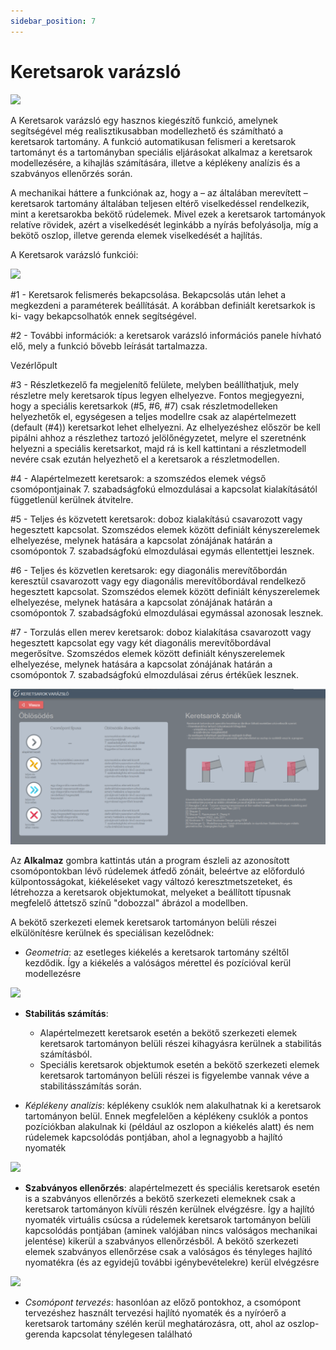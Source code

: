 ```yaml
---
sidebar_position: 7
---
```

# Keretsarok varázsló

<!-- wp:image {"align":"center","id":34769,"width":447,"height":71,"sizeSlug":"full","linkDestination":"media","className":"is-style-default"} -->

[![](https://consteelsoftware.com/wp-content/uploads/2022/04/tab_keretsarok_varazslo.png)](./img/wp-content-uploads-2022-04-tab_keretsarok_varazslo.png)

<!-- /wp:image -->

<!-- wp:paragraph {"align":"justify"} -->

A Keretsarok varázsló egy hasznos kiegészítő funkció, amelynek segítségével még realisztikusabban modellezhető és számítható a keretsarok tartomány. A funkció automatikusan felismeri a keretsarok tartományt és a tartományban speciális eljárásokat alkalmaz a keretsarok modellezésére, a kihajlás számítására, illetve a képlékeny analízis és a szabványos ellenőrzés során.

<!-- /wp:paragraph -->

<!-- wp:paragraph -->

A mechanikai háttere a funkciónak az, hogy a – az általában merevített – keretsarok tartomány általában teljesen eltérő viselkedéssel rendelkezik, mint a keretsarokba bekötő rúdelemek. Mivel ezek a keretsarok tartományok relatíve rövidek, azért a viselkedését leginkább a nyírás befolyásolja, míg a bekötő oszlop, illetve gerenda elemek viselkedését a hajlítás.

<!-- /wp:paragraph -->

<!-- wp:paragraph -->

A Keretsarok varázsló funkciói:

<!-- /wp:paragraph -->

<!-- wp:image {"align":"left","id":34777,"width":347,"height":298,"sizeSlug":"full","linkDestination":"media","className":"is-style-editorskit-rounded"} -->

[![](https://consteelsoftware.com/wp-content/uploads/2022/04/dial_keretsarok.png)](./img/wp-content-uploads-2022-04-dial_keretsarok.png)

<!-- /wp:image -->

<!-- wp:paragraph {"align":"justify"} -->

\#1 - Keretsarok felismerés bekapcsolása. Bekapcsolás után lehet a megkezdeni a paraméterek beállítását. A korábban definiált keretsarkok is ki- vagy bekapcsolhatók ennek segítségével.

<!-- /wp:paragraph -->

<!-- wp:paragraph {"align":"justify"} -->

\#2 - További információk: a keretsarok varázsló információs panele hívható elő, mely a funkció bővebb leírását tartalmazza.

<!-- /wp:paragraph -->

<!-- wp:paragraph -->

Vezérlőpult

<!-- /wp:paragraph -->

<!-- wp:paragraph {"align":"justify"} -->

\#3 - Részletkezelő fa megjelenítő felülete, melyben beállíthatjuk, mely részletre mely keretsarok típus legyen elhelyezve. Fontos megjegyezni, hogy a speciális keretsarkok (#5, #6, #7) csak részletmodelleken helyezhetők el, egységesen a teljes modellre csak az alapértelmezett (default (#4)) keretsarkot lehet elhelyezni. Az elhelyezéshez először be kell pipálni ahhoz a részlethez tartozó jelölőnégyzetet, melyre el szeretnénk helyezni a speciális keretsarkot, majd rá is kell kattintani a részletmodell nevére csak ezután helyezhető el a keretsarok a részletmodellen.

<!-- /wp:paragraph -->

<!-- wp:paragraph -->

\#4 - Alapértelmezett keretsarok: a szomszédos elemek végső csomópontjainak 7. szabadságfokú elmozdulásai a kapcsolat kialakításától függetlenül kerülnek átvitelre.

<!-- /wp:paragraph -->

<!-- wp:paragraph {"align":"justify"} -->

\#5 - Teljes és közvetett keretsarok: doboz kialakítású csavarozott vagy hegesztett kapcsolat. Szomszédos elemek között definiált kényszerelemek elhelyezése, melynek hatására a kapcsolat zónájának határán a csomópontok 7. szabadságfokú elmozdulásai egymás ellentettjei lesznek.

<!-- /wp:paragraph -->

<!-- wp:paragraph {"align":"justify"} -->

\#6 - Teljes és közvetlen keretsarok: egy diagonális merevítőbordán keresztül csavarozott vagy egy diagonális merevítőbordával rendelkező hegesztett kapcsolat. Szomszédos elemek között definiált kényszerelemek elhelyezése, melynek hatására a kapcsolat zónájának határán a csomópontok 7. szabadságfokú elmozdulásai egymással azonosak lesznek.

<!-- /wp:paragraph -->

<!-- wp:paragraph {"align":"justify"} -->

\#7 - Torzulás ellen merev keretsarok: doboz kialakítása csavarozott vagy hegesztett kapcsolat egy vagy két diagonális merevítőbordával megerősítve. Szomszédos elemek között definiált kényszerelemek elhelyezése, melynek hatására a kapcsolat zónájának határán a csomópontok 7. szabadságfokú elmozdulásai zérus értékűek lesznek.

<!-- /wp:paragraph -->

<!-- wp:image {"align":"center","id":34785,"sizeSlug":"large","linkDestination":"media","className":"is-style-editorskit-rounded"} -->

[![](./img/wp-content-uploads-2022-04-dial_keretsarok_info-1024x507.png)](https://consteelsoftware.com/wp-content/uploads/2022/04/dial_keretsarok_info.png)

<!-- /wp:image -->

<!-- wp:paragraph {"align":"justify"} -->

Az **Alkalmaz** gombra kattintás után a program észleli az azonosított csomópontokban lévő rúdelemek átfedő zónáit, beleértve az előforduló külpontosságokat, kiékeléseket vagy változó keresztmetszeteket, és létrehozza a keretsarok objektumokat, melyeket a beállított típusnak megfelelő áttetsző színű "dobozzal" ábrázol a modellben.

<!-- /wp:paragraph -->

<!-- wp:paragraph -->

A bekötő szerkezeti elemek keretsarok tartományon belüli részei elkülönítésre kerülnek és speciálisan kezelődnek:

<!-- /wp:paragraph -->

<!-- wp:list -->

- _Geometria_: az esetleges kiékelés a keretsarok tartomány széltől kezdődik. Így a kiékelés a valóságos mérettel és pozícióval kerül modellezésre

<!-- /wp:list -->

<!-- wp:image {"align":"center","id":34793,"width":341,"height":264,"sizeSlug":"full","linkDestination":"media","className":"is-style-editorskit-rounded"} -->

[![](https://consteelsoftware.com/wp-content/uploads/2022/04/scr_keretsarok_kiekeles.png)](./img/wp-content-uploads-2022-04-scr_keretsarok_kiekeles.png)

<!-- /wp:image -->

<!-- wp:list -->

- **Stabilitás számítás**:

  - Alapértelmezett keretsarok esetén a bekötő szerkezeti elemek keretsarok tartományon belüli részei kihagyásra kerülnek a stabilitás számításból.
  - Speciális keretsarok objektumok esetén a bekötő szerkezeti elemek keretsarok tartományon belüli részei is figyelembe vannak véve a stabilitásszámítás során.

- _Képlékeny analízis_: képlékeny csuklók nem alakulhatnak ki a keretsarok tartományon belül. Ennek megfelelően a képlékeny csuklók a pontos pozíciókban alakulnak ki (például az oszlopon a kiékelés alatt) és nem rúdelemek kapcsolódás pontjában, ahol a legnagyobb a hajlító nyomaték

<!-- /wp:list -->

<!-- wp:image {"align":"center","id":8850,"width":344,"height":240,"sizeSlug":"full","linkDestination":"media"} -->

[![](https://consteelsoftware.com/wp-content/uploads/2021/04/6-7-Plasic-analysis.png)](./img/wp-content-uploads-2021-04-6-7-Plasic-analysis.png)

<!-- /wp:image -->

<!-- wp:list -->

- **Szabványos ellenőrzés**: alapértelmezett és speciális keretsarok esetén is a szabványos ellenőrzés a bekötő szerkezeti elemeknek csak a keretsarok tartományon kívüli részén kerülnek elvégzésre. Így a hajlító nyomaték virtuális csúcsa a rúdelemek keretsarok tartományon belüli kapcsolódás pontjában (aminek valójában nincs valóságos mechanikai jelentése) kikerül a szabványos ellenőrzésből. A bekötő szerkezeti elemek szabványos ellenőrzése csak a valóságos és tényleges hajlító nyomatékra (és az egyidejű további igénybevételekre) kerül elvégzésre

<!-- /wp:list -->

<!-- wp:image {"align":"center","id":8857,"width":383,"height":275,"sizeSlug":"full","linkDestination":"media"} -->

[![](https://consteelsoftware.com/wp-content/uploads/2021/04/6-7-Global-checks.png)](./img/wp-content-uploads-2021-04-6-7-Global-checks.png)

<!-- /wp:image -->

<!-- wp:list -->

- _Csomópont tervezés_: hasonlóan az előző pontokhoz, a csomópont tervezéshez használt tervezési hajlító nyomaték és a nyíróerő a keretsarok tartomány szélén kerül meghatározásra, ott, ahol az oszlop-gerenda kapcsolat ténylegesen található

<!-- /wp:list -->
